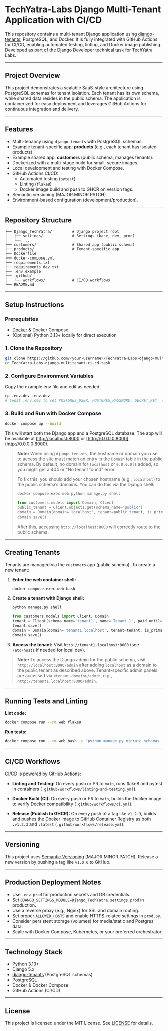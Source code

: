 # TechYatra-Labs Django Multi-Tenant Application with CI/CD

This repository contains a multi-tenant Django application using [django-tenants](https://django-tenants.readthedocs.io/), PostgreSQL, and Docker. It is fully integrated with GitHub Actions for CI/CD, enabling automated testing, linting, and Docker image publishing.
Developed as part of the Django Developer technical task for TechYatra Labs.

---

## Project Overview

This project demonstrates a scalable SaaS-style architecture using PostgreSQL schemas for tenant isolation. Each tenant has its own schema, while shared data resides in the public schema. The application is containerized for easy deployment and leverages GitHub Actions for continuous integration and delivery.

---

## Features

- Multi-tenancy using `django-tenants` with PostgreSQL schemas.
- Example tenant-specific app: **products** (e.g., each tenant has isolated products).
- Example shared app: **customers** (public schema, manages tenants).
- Dockerized with a multi-stage build for small, secure images.
- Local development and testing with Docker Compose.
- GitHub Actions CI/CD:
  - Automated testing (`pytest`)
  - Linting (`flake8`)
  - Docker image build and push to GHCR on version tags.
- Semantic versioning (MAJOR.MINOR.PATCH).
- Environment-based configuration (development/production).

---

## Repository Structure

```
├── Django_TechYatra/         # Django project root
│   ├── settings/             # Settings (base, dev, prod)
│   └── ...
├── customers/                # Shared app (public schema)
├── products/                 # Tenant-specific app
├── Dockerfile
├── docker-compose.yml
├── requirements.txt
├── requirements.dev.txt
├── .env.example
├── .github/
│   └── workflows/            # CI/CD workflows
└── README.md
```

---

## Setup Instructions

### Prerequisites

- [Docker](https://docs.docker.com/get-docker/) & Docker Compose
- (Optional) Python 3.13+ locally for direct execution

### 1. Clone the Repository

```bash
git clone https://github.com/<your-username>/TechYatra-Labs-django-multitenant-ci-cd-task.git
cd TechYatra-Labs-django-multitenant-ci-cd-task
```

### 2. Configure Environment Variables

Copy the example env file and edit as needed:

```bash
cp .env.dev .env.dev
# (edit .env.dev to set POSTGRES_USER, POSTGRES_PASSWORD, SECRET_KEY, etc.)
```

### 3. Build and Run with Docker Compose

```bash
docker compose up --build
```

This will start both the Django app and a PostgreSQL database. The app will be available at [http://localhost:8000](http://localhost:8000) or [http://0.0.0.0:8000](http://0.0.0.0:8000).

> **Note:** When using `django-tenants`, the hostname or domain you use to access the site must match an entry in the `Domain` table in the public schema. By default, no domain for `localhost` or `0.0.0.0` is added, so you might get a 404 or "No tenant found" error.
>
> To fix this, you should add your chosen hostname (e.g., `localhost`) to the public schema’s domains. You can do this via the Django shell:
>
> ```bash
> docker compose exec web python manage.py shell
> ```
>
> ```python
> from customers.models import Domain, Client
> public_tenant = Client.objects.get(schema_name='public')
> domain = Domain(domain='localhost', tenant=public_tenant, is_primary=True)
> domain.save()
> ```
>
> After this, accessing `http://localhost:8000` will correctly route to the public schema.

---

## Creating Tenants

Tenants are managed via the `customers` app (public schema). To create a new tenant:

1. **Enter the web container shell:**
   ```bash
   docker compose exec web bash
   ```
2. **Create a tenant with Django shell:**
   ```bash
   python manage.py shell
   ```
   ```python
   from customers.models import Client, Domain
   tenant = Client(schema_name='tenant1', name='Tenant 1', paid_until='2030-01-01', on_trial=True)
   tenant.save()
   domain = Domain(domain='tenant1.localhost', tenant=tenant, is_primary=True)
   domain.save()
   ```
3. **Access the tenant:**
   Visit `http://tenant1.localhost:8000` (see `/etc/hosts` if needed for local dev).

> **Note:** To access the Django admin for the public schema, visit `http://localhost:8000/admin` after adding `localhost` as a domain to the public tenant as described above. Tenant-specific admin panels are accessed via `<tenant-domain>/admin`, e.g., `http://tenant1.localhost:8000/admin`.

---

## Running Tests and Linting

**Lint code:**

```bash
docker compose run --rm web flake8
```

**Run tests:**

```bash
docker compose run --rm web bash -c "python manage.py migrate_schemas --shared && pytest"
```

---

## CI/CD Workflows

CI/CD is powered by GitHub Actions:

- **Linting and Testing:**
  On every push or PR to `main`, runs flake8 and pytest in containers (`.github/workflows/linting-and-testing.yml`).

- **Docker Build (CI):**
  On every push or PR to `main`, builds the Docker image to verify Docker compatibility (`.github/workflows/ci.yml`).

- **Release (Publish to GHCR):**
  On every push of a tag like `v1.2.3`, builds and pushes the Docker image to GitHub Container Registry as both `:v1.2.3` and `:latest` (`.github/workflows/release.yml`).

---

## Versioning

This project uses [Semantic Versioning](https://semver.org/) (MAJOR.MINOR.PATCH).
Release a new version by pushing a tag like `v1.0.0` to GitHub.

---

## Production Deployment Notes

- Use `.env.prod` for production secrets and DB credentials.
- Set `DJANGO_SETTINGS_MODULE=Django_TechYatra.settings.prod` in production.
- Use a reverse proxy (e.g., Nginx) for SSL and domain routing.
- Set proper `ALLOWED_HOSTS` and enable HTTPS-related settings in `prod.py`.
- Consider persistent storage (volumes) for media/static and Postgres data.
- Scale with Docker Compose, Kubernetes, or your preferred orchestrator.

---

## Technology Stack

- Python 3.13+
- Django 5.x
- [django-tenants](https://django-tenants.readthedocs.io/) (PostgreSQL schemas)
- PostgreSQL
- Docker & Docker Compose
- GitHub Actions (CI/CD)

---

## License

This project is licensed under the MIT License. See [LICENSE](./LICENSE) for details.

